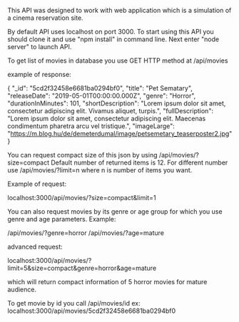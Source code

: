 This API was designed to work with web application which is a simulation of a cinema reservation site.

By default API uses localhost on port 3000. To start using this API you should clone it and use "npm install" in command line.
Next enter "node server" to launch API.

To get list of movies in database you use GET HTTP method at /api/movies

example of response:

  {
    "_id": "5cd2f32458e6681ba0294bf0",
    "title": "Pet Sematary",
    "releaseDate": "2019-05-01T00:00:00.000Z",
    "genre": "Horror",
    "durationInMinutes": 101,
    "shortDescription": "Lorem ipsum dolor sit amet, consectetur adipiscing elit. Vivamus aliquet, turpis.",
    "fullDescription": "Lorem ipsum dolor sit amet, consectetur adipiscing elit. Maecenas condimentum pharetra arcu vel tristique.",
    "imageLarge": "https://m.blog.hu/de/demeterdumal/image/petsemetary_teaserposter2.jpg"
  }
  
  You can request compact size of this json by using /api/movies/?size=compact
  Default number of returned items is 12. For different number use /api/movies/?limit=n  where n is number of items you want.
  
 Example of request:
 
 localhost:3000/api/movies/?size=compact&limit=1
 
 You can also request movies by its genre or age group for which you use genre and age parameters. Example:
 
 /api/movies/?genre=horror
 /api/movies/?age=mature
 
 advanced request:
 
localhost:3000/api/movies/?limit=5&size=compact&genre=horror&age=mature

which will return compact information of 5 horror movies for mature audience.

To get movie by id you call /api/movies/id
ex: localhost:3000/api/movies/5cd2f32458e6681ba0294bf0
